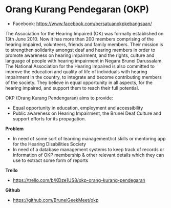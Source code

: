 # Orang Kurang Pendegaran (OKP)
- Facebook: https://www.facebook.com/persatuanokpkebangsaan/

The Association for the Hearing Impaired (OK) was formally established on 13th June 2010. Now it has more than 200 members comprising of the hearing impaired, volunteers, friends and family members. Their mission is to strengthen solidarity amongst deaf and hearing members in order to promote awareness on hearing impairment, and the rights, culture and language of people with hearing impairment in Negara Brunei Darussalam. The National Association for the Hearing Impaired is also committed to improve the education and quality of life of individuals with hearing impairment in the country, to integrate and become contributing members of the society. They believe in equal opportunity in all aspects, for the hearing impaired, and support them to reach their full potential.

OKP (Orang Kurang Pendengaran) aims to provide:
- Equal opportunity in education, employment and accessibility
- Public awareness on Hearing Impairment, the Brunei Deaf Culture and support efforts for its propagation.

**Problem**
- In need of some sort of learning management/ict skills or mentoring app for the Hearing Disabilities Society
- In need of a database management systems to keep track of records or information of OKP membership & other relevant details which they can use to extract some form of reports

**Trello**
- https://trello.com/b/KDze1US8/okp-orang-kurang-pendegaran

**Github**
- https://github.com/BruneiGeekMeet/okp
